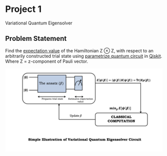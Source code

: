 # Project 1
Variational Quantum Eigensolver


## Problem Statement
Find the [expectation value](https://en.wikipedia.org/wiki/Expected_value) of the Hamiltonian Z ⊗ Z, with respect to an arbitrarily constructed trial state using [parametrize quantum circuit](https://medium.com/qiskit/we-need-new-language-to-discuss-parameterized-quantum-circuits-60672f189b5f) in [Qiskit](https://qiskit.org/). Where Z = z-component of Pauli vector.

<img src="https://github.com/qIndia/Techni-Q/blob/main/Images/VQE.png" width="550">
